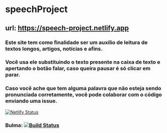 # speechProject


## url: https://speech-project.netlify.app

### Este site tem como finalidade ser um auxílio de leitura de textos longos, artigos, notícias e afins.
### Você usa ele substituindo o texto presente na caixa de texto e apertando o botão falar, caso queira pausar é só clicar em parar.
### Caso você ache que tem alguma palavra que não esteja sendo pronunciada corretamente, você pode colaborar com o código enviando uma issue.

[![Netlify Status](https://api.netlify.com/api/v1/badges/dcbd1d9b-32c6-44ae-9255-b32d5a7b053c/deploy-status)](https://app.netlify.com/sites/speech-project/deploys)
### Bulma: [![Build Status](https://travis-ci.org/jgthms/bulma.svg?branch=master)](https://travis-ci.org/jgthms/bulma)